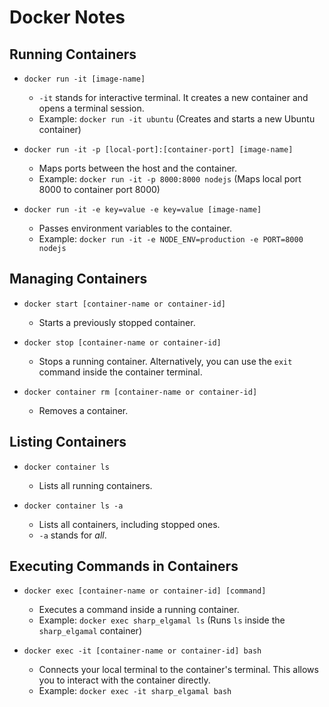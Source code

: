 # Docker Notes

## Running Containers

- `docker run -it [image-name]`  
  - `-it` stands for interactive terminal. It creates a new container and opens a terminal session.  
  - Example: `docker run -it ubuntu` (Creates and starts a new Ubuntu container)

- `docker run -it -p [local-port]:[container-port] [image-name]`  
  - Maps ports between the host and the container.  
  - Example: `docker run -it -p 8000:8000 nodejs` (Maps local port 8000 to container port 8000)

- `docker run -it -e key=value -e key=value [image-name]`  
  - Passes environment variables to the container.  
  - Example: `docker run -it -e NODE_ENV=production -e PORT=8000 nodejs`

## Managing Containers

- `docker start [container-name or container-id]`  
  - Starts a previously stopped container.

- `docker stop [container-name or container-id]`  
  - Stops a running container. Alternatively, you can use the `exit` command inside the container terminal.

- `docker container rm [container-name or container-id]`  
  - Removes a container.

## Listing Containers

- `docker container ls`  
  - Lists all running containers.

- `docker container ls -a`  
  - Lists all containers, including stopped ones.  
  - `-a` stands for *all*.

## Executing Commands in Containers

- `docker exec [container-name or container-id] [command]`  
  - Executes a command inside a running container.  
  - Example: `docker exec sharp_elgamal ls` (Runs `ls` inside the `sharp_elgamal` container)

- `docker exec -it [container-name or container-id] bash`  
  - Connects your local terminal to the container's terminal. This allows you to interact with the container directly.  
  - Example: `docker exec -it sharp_elgamal bash`
